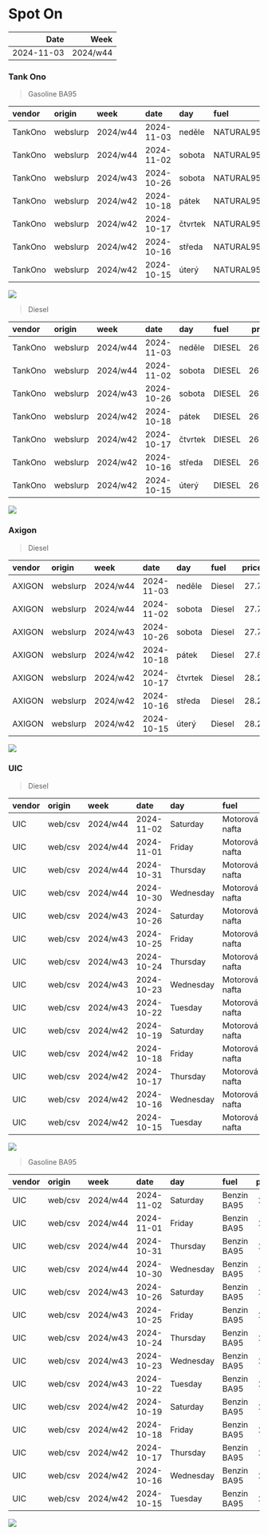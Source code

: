Spot On
================

|       Date |     Week |
|-----------:|---------:|
| 2024-11-03 | 2024/w44 |

### Tank Ono

> Gasoline BA95

| vendor  | origin   | week     | date       | day     | fuel      | price | PriceVAT |
|:--------|:---------|:---------|:-----------|:--------|:----------|------:|---------:|
| TankOno | webslurp | 2024/w44 | 2024-11-03 | neděle  | NATURAL95 | 28.02 |     33.9 |
| TankOno | webslurp | 2024/w44 | 2024-11-02 | sobota  | NATURAL95 | 28.02 |     33.9 |
| TankOno | webslurp | 2024/w43 | 2024-10-26 | sobota  | NATURAL95 | 28.02 |     33.9 |
| TankOno | webslurp | 2024/w42 | 2024-10-18 | pátek   | NATURAL95 | 27.69 |     33.5 |
| TankOno | webslurp | 2024/w42 | 2024-10-17 | čtvrtek | NATURAL95 | 27.69 |     33.5 |
| TankOno | webslurp | 2024/w42 | 2024-10-16 | středa  | NATURAL95 | 27.69 |     33.5 |
| TankOno | webslurp | 2024/w42 | 2024-10-15 | úterý   | NATURAL95 | 27.69 |     33.5 |

<img src="SpotOn_files/figure-gfm/tono-ba95-1.png" style="display: block; margin: auto auto auto 0;" />

> Diesel

| vendor  | origin   | week     | date       | day     | fuel   | price | PriceVAT |
|:--------|:---------|:---------|:-----------|:--------|:-------|------:|---------:|
| TankOno | webslurp | 2024/w44 | 2024-11-03 | neděle  | DIESEL | 26.36 |     31.9 |
| TankOno | webslurp | 2024/w44 | 2024-11-02 | sobota  | DIESEL | 26.36 |     31.9 |
| TankOno | webslurp | 2024/w43 | 2024-10-26 | sobota  | DIESEL | 26.36 |     31.9 |
| TankOno | webslurp | 2024/w42 | 2024-10-18 | pátek   | DIESEL | 26.36 |     31.9 |
| TankOno | webslurp | 2024/w42 | 2024-10-17 | čtvrtek | DIESEL | 26.36 |     31.9 |
| TankOno | webslurp | 2024/w42 | 2024-10-16 | středa  | DIESEL | 26.36 |     31.9 |
| TankOno | webslurp | 2024/w42 | 2024-10-15 | úterý   | DIESEL | 26.36 |     31.9 |

<img src="SpotOn_files/figure-gfm/tono-diesel-1.png" style="display: block; margin: auto auto auto 0;" />

### Axigon

> Diesel

| vendor | origin   | week     | date       | day     | fuel   | price | PriceVAT |
|:-------|:---------|:---------|:-----------|:--------|:-------|------:|---------:|
| AXIGON | webslurp | 2024/w44 | 2024-11-03 | neděle  | Diesel |  27.7 |     33.6 |
| AXIGON | webslurp | 2024/w44 | 2024-11-02 | sobota  | Diesel |  27.7 |     33.6 |
| AXIGON | webslurp | 2024/w43 | 2024-10-26 | sobota  | Diesel |  27.7 |     33.5 |
| AXIGON | webslurp | 2024/w42 | 2024-10-18 | pátek   | Diesel |  27.8 |     33.7 |
| AXIGON | webslurp | 2024/w42 | 2024-10-17 | čtvrtek | Diesel |  28.2 |     34.1 |
| AXIGON | webslurp | 2024/w42 | 2024-10-16 | středa  | Diesel |  28.2 |     34.1 |
| AXIGON | webslurp | 2024/w42 | 2024-10-15 | úterý   | Diesel |  28.2 |     34.1 |

<img src="SpotOn_files/figure-gfm/axigon-diesel-1.png" style="display: block; margin: auto auto auto 0;" />

### UIC

> Diesel

| vendor | origin  | week     | date       | day       | fuel           | price | priceVAT |
|:-------|:--------|:---------|:-----------|:----------|:---------------|------:|---------:|
| UIC    | web/csv | 2024/w44 | 2024-11-02 | Saturday  | Motorová nafta |  26.3 |     31.8 |
| UIC    | web/csv | 2024/w44 | 2024-11-01 | Friday    | Motorová nafta |  26.3 |     31.8 |
| UIC    | web/csv | 2024/w44 | 2024-10-31 | Thursday  | Motorová nafta |  26.2 |     31.7 |
| UIC    | web/csv | 2024/w44 | 2024-10-30 | Wednesday | Motorová nafta |  26.1 |     31.6 |
| UIC    | web/csv | 2024/w43 | 2024-10-26 | Saturday  | Motorová nafta |  26.4 |     31.9 |
| UIC    | web/csv | 2024/w43 | 2024-10-25 | Friday    | Motorová nafta |  26.3 |     31.8 |
| UIC    | web/csv | 2024/w43 | 2024-10-24 | Thursday  | Motorová nafta |  26.3 |     31.8 |
| UIC    | web/csv | 2024/w43 | 2024-10-23 | Wednesday | Motorová nafta |  26.2 |     31.7 |
| UIC    | web/csv | 2024/w43 | 2024-10-22 | Tuesday   | Motorová nafta |  26.1 |     31.6 |
| UIC    | web/csv | 2024/w42 | 2024-10-19 | Saturday  | Motorová nafta |  26.0 |     31.5 |
| UIC    | web/csv | 2024/w42 | 2024-10-18 | Friday    | Motorová nafta |  26.2 |     31.7 |
| UIC    | web/csv | 2024/w42 | 2024-10-17 | Thursday  | Motorová nafta |  26.1 |     31.6 |
| UIC    | web/csv | 2024/w42 | 2024-10-16 | Wednesday | Motorová nafta |  26.5 |     32.1 |
| UIC    | web/csv | 2024/w42 | 2024-10-15 | Tuesday   | Motorová nafta |  26.8 |     32.4 |

<img src="SpotOn_files/figure-gfm/uic-diesel-1.png" style="display: block; margin: auto auto auto 0;" />

> Gasoline BA95

| vendor | origin  | week     | date       | day       | fuel        | price | priceVAT |
|:-------|:--------|:---------|:-----------|:----------|:------------|------:|---------:|
| UIC    | web/csv | 2024/w44 | 2024-11-02 | Saturday  | Benzin BA95 |  27.3 |     33.0 |
| UIC    | web/csv | 2024/w44 | 2024-11-01 | Friday    | Benzin BA95 |  27.3 |     33.0 |
| UIC    | web/csv | 2024/w44 | 2024-10-31 | Thursday  | Benzin BA95 |  27.4 |     33.2 |
| UIC    | web/csv | 2024/w44 | 2024-10-30 | Wednesday | Benzin BA95 |  27.7 |     33.5 |
| UIC    | web/csv | 2024/w43 | 2024-10-26 | Saturday  | Benzin BA95 |  28.0 |     33.9 |
| UIC    | web/csv | 2024/w43 | 2024-10-25 | Friday    | Benzin BA95 |  28.0 |     33.9 |
| UIC    | web/csv | 2024/w43 | 2024-10-24 | Thursday  | Benzin BA95 |  28.1 |     34.0 |
| UIC    | web/csv | 2024/w43 | 2024-10-23 | Wednesday | Benzin BA95 |  28.1 |     34.0 |
| UIC    | web/csv | 2024/w43 | 2024-10-22 | Tuesday   | Benzin BA95 |  27.9 |     33.8 |
| UIC    | web/csv | 2024/w42 | 2024-10-19 | Saturday  | Benzin BA95 |  27.9 |     33.8 |
| UIC    | web/csv | 2024/w42 | 2024-10-18 | Friday    | Benzin BA95 |  28.0 |     33.9 |
| UIC    | web/csv | 2024/w42 | 2024-10-17 | Thursday  | Benzin BA95 |  28.0 |     33.9 |
| UIC    | web/csv | 2024/w42 | 2024-10-16 | Wednesday | Benzin BA95 |  28.2 |     34.1 |
| UIC    | web/csv | 2024/w42 | 2024-10-15 | Tuesday   | Benzin BA95 |  28.3 |     34.2 |

<img src="SpotOn_files/figure-gfm/uic-ba95-1.png" style="display: block; margin: auto auto auto 0;" />

